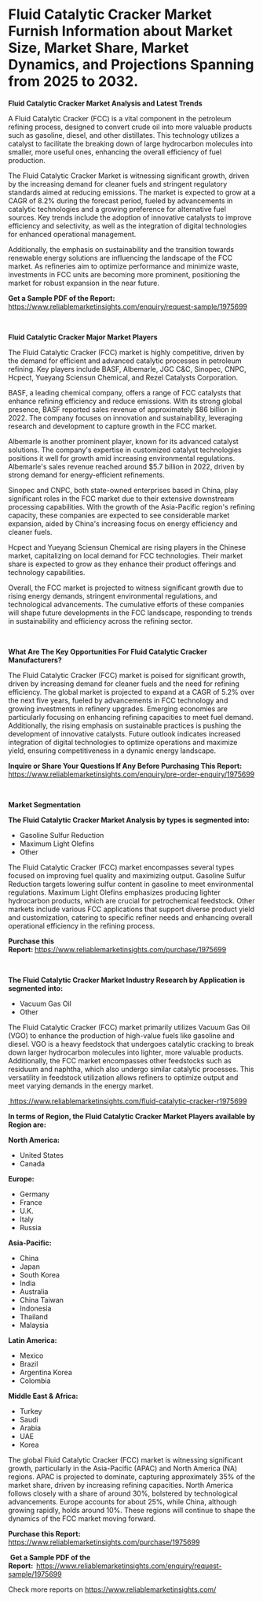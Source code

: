 <p><h1>Fluid Catalytic Cracker Market Furnish Information about Market Size, Market Share, Market Dynamics, and Projections Spanning from 2025 to 2032.</h1></p><p><strong>Fluid Catalytic Cracker Market Analysis and Latest Trends</strong></p>
<p><p>A Fluid Catalytic Cracker (FCC) is a vital component in the petroleum refining process, designed to convert crude oil into more valuable products such as gasoline, diesel, and other distillates. This technology utilizes a catalyst to facilitate the breaking down of large hydrocarbon molecules into smaller, more useful ones, enhancing the overall efficiency of fuel production.</p><p>The Fluid Catalytic Cracker Market is witnessing significant growth, driven by the increasing demand for cleaner fuels and stringent regulatory standards aimed at reducing emissions. The market is expected to grow at a CAGR of 8.2% during the forecast period, fueled by advancements in catalytic technologies and a growing preference for alternative fuel sources. Key trends include the adoption of innovative catalysts to improve efficiency and selectivity, as well as the integration of digital technologies for enhanced operational management.</p><p>Additionally, the emphasis on sustainability and the transition towards renewable energy solutions are influencing the landscape of the FCC market. As refineries aim to optimize performance and minimize waste, investments in FCC units are becoming more prominent, positioning the market for robust expansion in the near future.</p></p>
<p><strong>Get a Sample PDF of the Report:&nbsp;</strong> <a href="https://www.reliablemarketinsights.com/enquiry/request-sample/1975699?utm_campaign=3065&utm_medium=2&utm_source=Github&utm_content=ia&utm_term=10042025&utm_id=fluid-catalytic-cracker">https://www.reliablemarketinsights.com/enquiry/request-sample/1975699</a></p>
<p>&nbsp;</p>
<p><strong>Fluid Catalytic Cracker Major Market Players</strong></p>
<p><p>The Fluid Catalytic Cracker (FCC) market is highly competitive, driven by the demand for efficient and advanced catalytic processes in petroleum refining. Key players include BASF, Albemarle, JGC C&C, Sinopec, CNPC, Hcpect, Yueyang Sciensun Chemical, and Rezel Catalysts Corporation.</p><p>BASF, a leading chemical company, offers a range of FCC catalysts that enhance refining efficiency and reduce emissions. With its strong global presence, BASF reported sales revenue of approximately $86 billion in 2022. The company focuses on innovation and sustainability, leveraging research and development to capture growth in the FCC market.</p><p>Albemarle is another prominent player, known for its advanced catalyst solutions. The company's expertise in customized catalyst technologies positions it well for growth amid increasing environmental regulations. Albemarle's sales revenue reached around $5.7 billion in 2022, driven by strong demand for energy-efficient refinements.</p><p>Sinopec and CNPC, both state-owned enterprises based in China, play significant roles in the FCC market due to their extensive downstream processing capabilities. With the growth of the Asia-Pacific region's refining capacity, these companies are expected to see considerable market expansion, aided by China's increasing focus on energy efficiency and cleaner fuels.</p><p>Hcpect and Yueyang Sciensun Chemical are rising players in the Chinese market, capitalizing on local demand for FCC technologies. Their market share is expected to grow as they enhance their product offerings and technology capabilities.</p><p>Overall, the FCC market is projected to witness significant growth due to rising energy demands, stringent environmental regulations, and technological advancements. The cumulative efforts of these companies will shape future developments in the FCC landscape, responding to trends in sustainability and efficiency across the refining sector.</p></p>
<p>&nbsp;</p>
<p><strong>What Are The Key Opportunities For Fluid Catalytic Cracker Manufacturers?</strong></p>
<p><p>The Fluid Catalytic Cracker (FCC) market is poised for significant growth, driven by increasing demand for cleaner fuels and the need for refining efficiency. The global market is projected to expand at a CAGR of 5.2% over the next five years, fueled by advancements in FCC technology and growing investments in refinery upgrades. Emerging economies are particularly focusing on enhancing refining capacities to meet fuel demand. Additionally, the rising emphasis on sustainable practices is pushing the development of innovative catalysts. Future outlook indicates increased integration of digital technologies to optimize operations and maximize yield, ensuring competitiveness in a dynamic energy landscape.</p></p>
<p><strong>Inquire or Share Your Questions If Any Before Purchasing This Report:</strong> <a href="https://www.reliablemarketinsights.com/enquiry/pre-order-enquiry/1975699?utm_campaign=3065&utm_medium=2&utm_source=Github&utm_content=ia&utm_term=10042025&utm_id=fluid-catalytic-cracker">https://www.reliablemarketinsights.com/enquiry/pre-order-enquiry/1975699</a></p>
<p>&nbsp;</p>
<p><strong>Market Segmentation</strong></p>
<p><strong>The Fluid Catalytic Cracker Market Analysis by types is segmented into:</strong></p>
<p><ul><li>Gasoline Sulfur Reduction</li><li>Maximum Light Olefins</li><li>Other</li></ul></p>
<p><p>The Fluid Catalytic Cracker (FCC) market encompasses several types focused on improving fuel quality and maximizing output. Gasoline Sulfur Reduction targets lowering sulfur content in gasoline to meet environmental regulations. Maximum Light Olefins emphasizes producing lighter hydrocarbon products, which are crucial for petrochemical feedstock. Other markets include various FCC applications that support diverse product yield and customization, catering to specific refiner needs and enhancing overall operational efficiency in the refining process.</p></p>
<p><strong>Purchase this Report:&nbsp;</strong><a href="https://www.reliablemarketinsights.com/purchase/1975699?utm_campaign=3065&utm_medium=2&utm_source=Github&utm_content=ia&utm_term=10042025&utm_id=fluid-catalytic-cracker">https://www.reliablemarketinsights.com/purchase/1975699</a></p>
<p>&nbsp;</p>
<p><strong>The Fluid Catalytic Cracker Market Industry Research by Application is segmented into:</strong></p>
<p><ul><li>Vacuum Gas Oil</li><li>Other</li></ul></p>
<p><p>The Fluid Catalytic Cracker (FCC) market primarily utilizes Vacuum Gas Oil (VGO) to enhance the production of high-value fuels like gasoline and diesel. VGO is a heavy feedstock that undergoes catalytic cracking to break down larger hydrocarbon molecules into lighter, more valuable products. Additionally, the FCC market encompasses other feedstocks such as residuum and naphtha, which also undergo similar catalytic processes. This versatility in feedstock utilization allows refiners to optimize output and meet varying demands in the energy market.</p></p>
<p><a href="https://www.reliablemarketinsights.com/fluid-catalytic-cracker-r1975699?utm_campaign=3065&utm_medium=2&utm_source=Github&utm_content=ia&utm_term=10042025&utm_id=fluid-catalytic-cracker">&nbsp;https://www.reliablemarketinsights.com/fluid-catalytic-cracker-r1975699</a></p>
<p><strong>In terms of Region, the Fluid Catalytic Cracker Market Players available by Region are:</strong></p>
<p>
    <p> <strong> North America: </strong>
        <ul>
            <li>United States</li>
            <li>Canada</li>
        </ul>
        </p> 
    <p> <strong> Europe: </strong>
        <ul>
            <li>Germany</li>
            <li>France</li>
            <li>U.K.</li>
            <li>Italy</li>
            <li>Russia</li>
        </ul>
        </p> 
    <p> <strong> Asia-Pacific: </strong>
        <ul>
            <li>China</li>
            <li>Japan</li>
            <li>South Korea</li>
            <li>India</li>
            <li>Australia</li>
            <li>China Taiwan</li>
            <li>Indonesia</li>
            <li>Thailand</li>
            <li>Malaysia</li>
        </ul>
        </p> 
    <p> <strong> Latin America: </strong>
        <ul>
            <li>Mexico</li>
            <li>Brazil</li>
            <li>Argentina Korea</li>
            <li>Colombia</li>
        </ul>
        </p> 
    <p> <strong> Middle East & Africa: </strong>
        <ul>
            <li>Turkey</li>
            <li>Saudi</li>
            <li>Arabia</li>
            <li>UAE</li>
            <li>Korea</li>
        </ul>
    </p>
    </p>
<p><p>The global Fluid Catalytic Cracker (FCC) market is witnessing significant growth, particularly in the Asia-Pacific (APAC) and North America (NA) regions. APAC is projected to dominate, capturing approximately 35% of the market share, driven by increasing refining capacities. North America follows closely with a share of around 30%, bolstered by technological advancements. Europe accounts for about 25%, while China, although growing rapidly, holds around 10%. These regions will continue to shape the dynamics of the FCC market moving forward.</p></p>
<p><strong>Purchase this Report: </strong><a href="https://www.reliablemarketinsights.com/purchase/1975699?utm_campaign=3065&utm_medium=2&utm_source=Github&utm_content=ia&utm_term=10042025&utm_id=fluid-catalytic-cracker">https://www.reliablemarketinsights.com/purchase/1975699</a></p>
<p>&nbsp;<strong>Get a Sample PDF of the Report:&nbsp;&nbsp;</strong><a href="https://www.reliablemarketinsights.com/enquiry/request-sample/1975699?utm_campaign=3065&utm_medium=2&utm_source=Github&utm_content=ia&utm_term=10042025&utm_id=fluid-catalytic-cracker">https://www.reliablemarketinsights.com/enquiry/request-sample/1975699</a></p>
<p><strong></strong></p>
<p>Check more reports on <a href="https://www.reliablemarketinsights.com/?utm_campaign=3065&utm_medium=2&utm_source=Github&utm_content=ia&utm_term=10042025&utm_id=fluid-catalytic-cracker">https://www.reliablemarketinsights.com/</a></p>